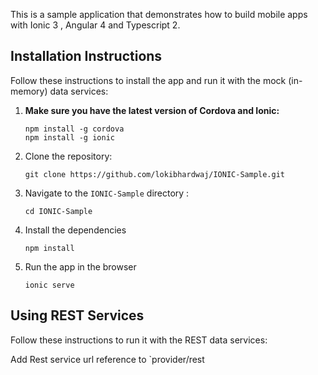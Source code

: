 This is a sample application that demonstrates how to build mobile apps with Ionic 3 , Angular 4 and Typescript 2. 

## Installation Instructions

Follow these instructions to install the app and run it with the mock (in-memory) data services:

1. **Make sure you have the latest version of Cordova and Ionic:**
    ```
    npm install -g cordova
    npm install -g ionic
    ```

1. Clone the repository:
    ```
    git clone https://github.com/lokibhardwaj/IONIC-Sample.git
    ```

1. Navigate to the `IONIC-Sample` directory :
    ```
    cd IONIC-Sample
    ```

1. Install the dependencies
    ```
    npm install
    ```
  
1. Run the app in the browser
    ```
    ionic serve
    ```

## Using REST Services

Follow these instructions to run it with the REST data services:

Add Rest service url reference to `provider/rest
